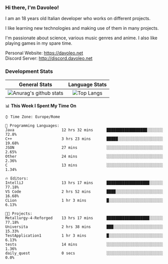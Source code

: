 ### Hi there, I'm Davoleo!

I am an 18 years old Italian developer who works on different projects.

I like learning new technologies and making use of them in many projects.

I'm passionate about science, various music genres and anime.
I also like playing games in my spare time.

Personal Website: https://davoleo.net <br>
Discord Server: http://discord.davoleo.net

### Development Stats

General Stats             |  Language Stats
:-------------------------:|:-------------------------:
![Anurag's github stats](https://github-readme-stats.vercel.app/api?username=Davoleo&count_private=true&show_icons=true&theme=tokyonight)  |  ![Top Langs](https://github-readme-stats.vercel.app/api/top-langs/?username=Davoleo&theme=tokyonight&layout=compact)



<!--START_SECTION:waka-->
📊 **This Week I Spent My Time On** 

```text
⌚︎ Time Zone: Europe/Rome

💬 Programming Languages: 
Java                     12 hrs 32 mins      ██████████████████░░░░░░░   72.8% 
C++                      3 hrs 23 mins       █████░░░░░░░░░░░░░░░░░░░░   19.68% 
JSON                     27 mins             ░░░░░░░░░░░░░░░░░░░░░░░░░   2.65% 
Other                    24 mins             ░░░░░░░░░░░░░░░░░░░░░░░░░   2.36% 
C                        13 mins             ░░░░░░░░░░░░░░░░░░░░░░░░░   1.34%

🔥 Editors: 
IntelliJ                 13 hrs 17 mins      ███████████████████░░░░░░   77.18% 
VS Code                  2 hrs 52 mins       ████░░░░░░░░░░░░░░░░░░░░░   16.68% 
CLion                    1 hr 3 mins         █░░░░░░░░░░░░░░░░░░░░░░░░   6.13%

🐱‍💻 Projects: 
Metallurgy-4-Reforged    13 hrs 17 mins      ███████████████████░░░░░░   77.18% 
Universita               2 hrs 38 mins       ███░░░░░░░░░░░░░░░░░░░░░░   15.33% 
TestApplication1         1 hr 3 mins         █░░░░░░░░░░░░░░░░░░░░░░░░   6.13% 
tests                    14 mins             ░░░░░░░░░░░░░░░░░░░░░░░░░   1.36% 
daily_quest              0 secs              ░░░░░░░░░░░░░░░░░░░░░░░░░   0.0%

```


<!--END_SECTION:waka-->

<!--
**Davoleo/Davoleo** is a ✨ _special_ ✨ repository because its `README.md` (this file) appears on your GitHub profile.

https://gist.github.com/Davoleo/43516c64c8169e24dc2571c34713863b

Here are some ideas to get you started:

- 🔭 I’m currently working on ...
- 🌱 I’m currently learning ...
- 👯 I’m looking to collaborate on ...
- 🤔 I’m looking for help with ...
- 💬 Ask me about ...
- 📫 How to reach me: ...
- 😄 Pronouns: ...
- ⚡ Fun fact: ...
-->
